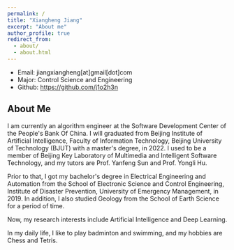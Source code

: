 ```yaml
---
permalink: /
title: "Xiangheng Jiang"
excerpt: "About me"
author_profile: true
redirect_from: 
  - about/
  - about.html
---
```


- Email: jiangxiangheng\[at]gmail\[dot]com
- Major: Control Science and Engineering
- Github: https://github.com/j1o2h3n



## About Me

I am currently an algorithm engineer at the Software Development Center of the People's Bank Of China. I will graduated from Beijing Institute of Artificial Intelligence, Faculty of Information Technology, Beijing University of Technology (BJUT) with a master's degree, in 2022. I used to be a member of Beijing Key Laboratory of Multimedia and Intelligent Software Technology, and my tutors are Prof. Yanfeng Sun and Prof. Yongli Hu.

<!--
I am a second-year M.S. student in the Beijing Institute of Artificial Intelligence, Faculty of Information Technology, Beijing University of Technology (BJUT). Currently I am a member of Beijing Key Laboratory of Multimedia and Intelligent Software Technology, and my tutors are Prof. Yanfeng Sun and Prof. Yongli Hu.
-->

Prior to that, I got my bachelor's degree in Electrical Engineering and Automation from the School of Electronic Science and Control Engineering, Institute of Disaster Prevention, University of Emergency Management, in 2019. In addition, I also studied Geology from the School of Earth Science for a period of time.

Now, my research interests include Artificial Intelligence and Deep Learning.

<!--
Now, my research interests include Graph Neural Network and Intelligent Transportation.
-->

In my daily life, I like to play badminton and swimming, and my hobbies are Chess and Tetris.


